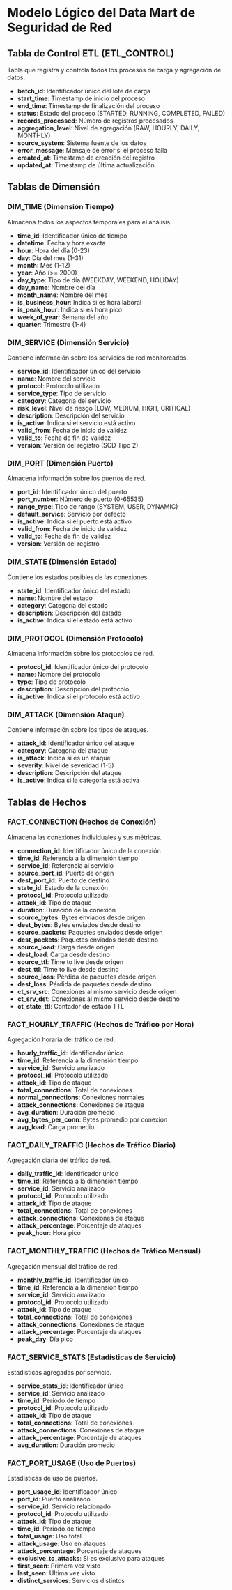# Modelo Lógico del Data Mart de Seguridad de Red

## Tabla de Control ETL (ETL_CONTROL)
Tabla que registra y controla todos los procesos de carga y agregación de datos.

- **batch_id**: Identificador único del lote de carga
- **start_time**: Timestamp de inicio del proceso
- **end_time**: Timestamp de finalización del proceso
- **status**: Estado del proceso (STARTED, RUNNING, COMPLETED, FAILED)
- **records_processed**: Número de registros procesados
- **aggregation_level**: Nivel de agregación (RAW, HOURLY, DAILY, MONTHLY)
- **source_system**: Sistema fuente de los datos
- **error_message**: Mensaje de error si el proceso falla
- **created_at**: Timestamp de creación del registro
- **updated_at**: Timestamp de última actualización

## Tablas de Dimensión

### DIM_TIME (Dimensión Tiempo)
Almacena todos los aspectos temporales para el análisis.

- **time_id**: Identificador único de tiempo
- **datetime**: Fecha y hora exacta
- **hour**: Hora del día (0-23)
- **day**: Día del mes (1-31)
- **month**: Mes (1-12)
- **year**: Año (>= 2000)
- **day_type**: Tipo de día (WEEKDAY, WEEKEND, HOLIDAY)
- **day_name**: Nombre del día
- **month_name**: Nombre del mes
- **is_business_hour**: Indica si es hora laboral
- **is_peak_hour**: Indica si es hora pico
- **week_of_year**: Semana del año
- **quarter**: Trimestre (1-4)

### DIM_SERVICE (Dimensión Servicio)
Contiene información sobre los servicios de red monitoreados.

- **service_id**: Identificador único del servicio
- **name**: Nombre del servicio
- **protocol**: Protocolo utilizado
- **service_type**: Tipo de servicio
- **category**: Categoría del servicio
- **risk_level**: Nivel de riesgo (LOW, MEDIUM, HIGH, CRITICAL)
- **description**: Descripción del servicio
- **is_active**: Indica si el servicio está activo
- **valid_from**: Fecha de inicio de validez
- **valid_to**: Fecha de fin de validez
- **version**: Versión del registro (SCD Tipo 2)

### DIM_PORT (Dimensión Puerto)
Almacena información sobre los puertos de red.

- **port_id**: Identificador único del puerto
- **port_number**: Número de puerto (0-65535)
- **range_type**: Tipo de rango (SYSTEM, USER, DYNAMIC)
- **default_service**: Servicio por defecto
- **is_active**: Indica si el puerto está activo
- **valid_from**: Fecha de inicio de validez
- **valid_to**: Fecha de fin de validez
- **version**: Versión del registro

### DIM_STATE (Dimensión Estado)
Contiene los estados posibles de las conexiones.

- **state_id**: Identificador único del estado
- **name**: Nombre del estado
- **category**: Categoría del estado
- **description**: Descripción del estado
- **is_active**: Indica si el estado está activo

### DIM_PROTOCOL (Dimensión Protocolo)
Almacena información sobre los protocolos de red.

- **protocol_id**: Identificador único del protocolo
- **name**: Nombre del protocolo
- **type**: Tipo de protocolo
- **description**: Descripción del protocolo
- **is_active**: Indica si el protocolo está activo

### DIM_ATTACK (Dimensión Ataque)
Contiene información sobre los tipos de ataques.

- **attack_id**: Identificador único del ataque
- **category**: Categoría del ataque
- **is_attack**: Indica si es un ataque
- **severity**: Nivel de severidad (1-5)
- **description**: Descripción del ataque
- **is_active**: Indica si la categoría está activa

## Tablas de Hechos

### FACT_CONNECTION (Hechos de Conexión)
Almacena las conexiones individuales y sus métricas.

- **connection_id**: Identificador único de la conexión
- **time_id**: Referencia a la dimensión tiempo
- **service_id**: Referencia al servicio
- **source_port_id**: Puerto de origen
- **dest_port_id**: Puerto de destino
- **state_id**: Estado de la conexión
- **protocol_id**: Protocolo utilizado
- **attack_id**: Tipo de ataque
- **duration**: Duración de la conexión
- **source_bytes**: Bytes enviados desde origen
- **dest_bytes**: Bytes enviados desde destino
- **source_packets**: Paquetes enviados desde origen
- **dest_packets**: Paquetes enviados desde destino
- **source_load**: Carga desde origen
- **dest_load**: Carga desde destino
- **source_ttl**: Time to live desde origen
- **dest_ttl**: Time to live desde destino
- **source_loss**: Pérdida de paquetes desde origen
- **dest_loss**: Pérdida de paquetes desde destino
- **ct_srv_src**: Conexiones al mismo servicio desde origen
- **ct_srv_dst**: Conexiones al mismo servicio desde destino
- **ct_state_ttl**: Contador de estado TTL

### FACT_HOURLY_TRAFFIC (Hechos de Tráfico por Hora)
Agregación horaria del tráfico de red.

- **hourly_traffic_id**: Identificador único
- **time_id**: Referencia a la dimensión tiempo
- **service_id**: Servicio analizado
- **protocol_id**: Protocolo utilizado
- **attack_id**: Tipo de ataque
- **total_connections**: Total de conexiones
- **normal_connections**: Conexiones normales
- **attack_connections**: Conexiones de ataque
- **avg_duration**: Duración promedio
- **avg_bytes_per_conn**: Bytes promedio por conexión
- **avg_load**: Carga promedio

### FACT_DAILY_TRAFFIC (Hechos de Tráfico Diario)
Agregación diaria del tráfico de red.

- **daily_traffic_id**: Identificador único
- **time_id**: Referencia a la dimensión tiempo
- **service_id**: Servicio analizado
- **protocol_id**: Protocolo utilizado
- **attack_id**: Tipo de ataque
- **total_connections**: Total de conexiones
- **attack_connections**: Conexiones de ataque
- **attack_percentage**: Porcentaje de ataques
- **peak_hour**: Hora pico

### FACT_MONTHLY_TRAFFIC (Hechos de Tráfico Mensual)
Agregación mensual del tráfico de red.

- **monthly_traffic_id**: Identificador único
- **time_id**: Referencia a la dimensión tiempo
- **service_id**: Servicio analizado
- **protocol_id**: Protocolo utilizado
- **attack_id**: Tipo de ataque
- **total_connections**: Total de conexiones
- **attack_connections**: Conexiones de ataque
- **attack_percentage**: Porcentaje de ataques
- **peak_day**: Día pico

### FACT_SERVICE_STATS (Estadísticas de Servicio)
Estadísticas agregadas por servicio.

- **service_stats_id**: Identificador único
- **service_id**: Servicio analizado
- **time_id**: Período de tiempo
- **protocol_id**: Protocolo utilizado
- **attack_id**: Tipo de ataque
- **total_connections**: Total de conexiones
- **attack_connections**: Conexiones de ataque
- **attack_percentage**: Porcentaje de ataques
- **avg_duration**: Duración promedio

### FACT_PORT_USAGE (Uso de Puertos)
Estadísticas de uso de puertos.

- **port_usage_id**: Identificador único
- **port_id**: Puerto analizado
- **service_id**: Servicio relacionado
- **protocol_id**: Protocolo utilizado
- **attack_id**: Tipo de ataque
- **time_id**: Período de tiempo
- **total_usage**: Uso total
- **attack_usage**: Uso en ataques
- **attack_percentage**: Porcentaje de ataques
- **exclusive_to_attacks**: Si es exclusivo para ataques
- **first_seen**: Primera vez visto
- **last_seen**: Última vez visto
- **distinct_services**: Servicios distintos